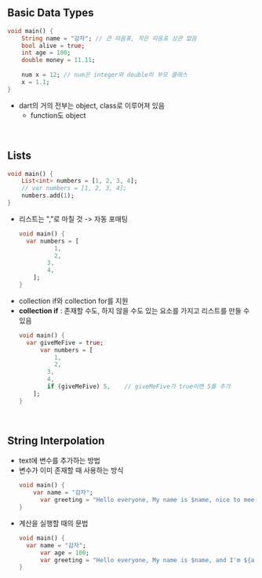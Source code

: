 
## Basic Data Types
```dart
void main() {
	String name = "감자"; // 큰 따옴표, 작은 따옴표 상관 없음
    bool alive = true;
    int age = 100;
    double money = 11.11;
    
    num x = 12;	// num은 integer와 double의 부모 클래스
    x = 1.1;
}
```
- dart의 거의 전부는 object, class로 이루어져 있음
  - function도 object
</br>

## Lists
```dart
void main() {
	List<int> numbers = [1, 2, 3, 4];
	// var numbers = [1, 2, 3, 4];
    numbers.add(1);
}
```
- 리스트는 ","로 마칠 것 -> 자동 포매팅
  ```dart
  void main() {
  	var numbers = [
    		1,
        	2,
          3,
          4,
      ];
  }
  ```
- collection if와 collection for를 지원
- __collection if__ : 존재할 수도, 하지 않을 수도 있는 요소를 가지고 리스트를 만들 수 있음
  ```dart
  void main() {
  	var giveMeFive = true;
    	var numbers = [
    		1,
        	2,
          3,
          4,
          if (giveMeFive) 5,	// giveMeFive가 true이면 5를 추가
      ];
  }
  ```
</br>

## String Interpolation
- text에 변수를 추가하는 방법
- 변수가 이미 존재할 때 사용하는 방식
  ```dart
  void main() {
      var name = "감자";
     	var greeting = "Hello everyone, My name is $name, nice to meet you!";
  }
  ```
- 계산을 실행할 때의 문법
  ```dart
  void main() {
  	var name = "감자";
    	var age = 100;
    	var greeting = "Hello everyone, My name is $name, and I'm ${age + 2}";
  }
  ```